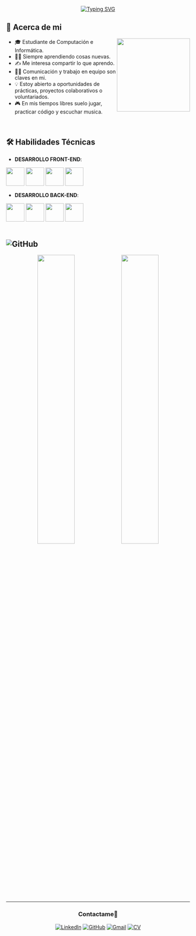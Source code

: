 <p align="center">
<a href="https://git.io/typing-svg"><img src="https://readme-typing-svg.demolab.com?font=Fira+Code&pause=1000&color=F78627&width=435&lines=Hola+%F0%9F%96%90%2C+Soy+Adrian+Rodriguez!" alt="Typing SVG" /></a>
</p>

## 👤 **Acerca de mi**

<picture>
  <img align="right" src="https://media.giphy.com/media/ptqAPgghLtHOa0SLJS/giphy.gif" width="200px" height="200px" />
</picture>

- 🎓 Estudiante de Computación e Informática.
- 🐱‍🏍 Siempre aprendiendo cosas nuevas.
- ✍ Me interesa compartir lo que aprendo.
- 👯‍♂️ Comunicación y trabajo en equipo son claves en mi.
- 💡 Estoy abierto a oportunidades de prácticas, proyectos colaborativos o voluntariados.
- 🎮 En mis tiempos libres suelo jugar, practicar código y escuchar musica.

<br />

## 🛠️ **Habilidades Técnicas**

- **DESARROLLO FRONT-END**:

<p align="left"> 

  <!--HTML5-->
  <img src="https://cdn.jsdelivr.net/gh/devicons/devicon/icons/html5/html5-original.svg" width="50" height="50" />

  <!--CSS-->
  <img src="https://cdn.jsdelivr.net/gh/devicons/devicon/icons/css3/css3-original.svg" width="50" height="50" />

  <!--JavaScript-->
  <img src="https://cdn.jsdelivr.net/gh/devicons/devicon/icons/javascript/javascript-original.svg" width="50" height="50" />

  <!-- Bootstrap -->
  <img src="https://cdn.jsdelivr.net/gh/devicons/devicon/icons/bootstrap/bootstrap-original.svg" width="50" height="50"/>

</p>

- **DESARROLLO BACK-END**:

<p align="left"> 

  <!-- Java -->
  <img src="https://cdn.jsdelivr.net/gh/devicons/devicon/icons/java/java-original.svg" width="50" height="50" />

  <!-- C# -->
  <img src="https://cdn.jsdelivr.net/gh/devicons/devicon/icons/csharp/csharp-original.svg" width="50" height="50" />

  <!-- .NET -->
  <img src="https://cdn.jsdelivr.net/gh/devicons/devicon/icons/dot-net/dot-net-original.svg" width="50" height="50" />

  <!-- MySQL -->
  <img src="https://cdn.jsdelivr.net/gh/devicons/devicon/icons/mysql/mysql-original.svg" width="50" height="50" />

<br />
<br />
</p>

## ![GitHub](https://img.shields.io/badge/GitHub-007ACC?style=for-the-badge&logo=github&logoColor=white)

<div align="center">

<!--STATS-->
<img src="https://github-readme-stats.vercel.app/api?username=Adrianerp&show_icons=true&theme=tokyonight&hide_border=true&count_private=true" width="45%"/>

<!--LENGUAJES-->
<img src="https://github-readme-stats.vercel.app/api/top-langs/?username=Adrianerp&layout=compact&langs_count=6&theme=tokyonight&hide_border=true" width="45%"/>

<br />
</div>


-----

<h3 align="center" >Contactame🤝</h3>

<div align="center">

[![LinkedIn](https://img.shields.io/badge/LinkedIn-0077B5?style=for-the-badge&logo=linkedin&logoColor=white)](https://www.linkedin.com/in/adrianerp)
[![GitHub](https://img.shields.io/badge/GitHub-181717?style=for-the-badge&logo=github&logoColor=white)](https://github.com/Adrianerp)
[![Gmail](https://img.shields.io/badge/Gmail-D14836?style=for-the-badge&logo=gmail&logoColor=white)](mailto:perezadrianeduardorodriguez1@gmail.com)
[![CV](https://img.shields.io/badge/CV-PDF-blue?style=for-the-badge&logo=adobeacrobatreader&logoColor=white)]("")

</div>



